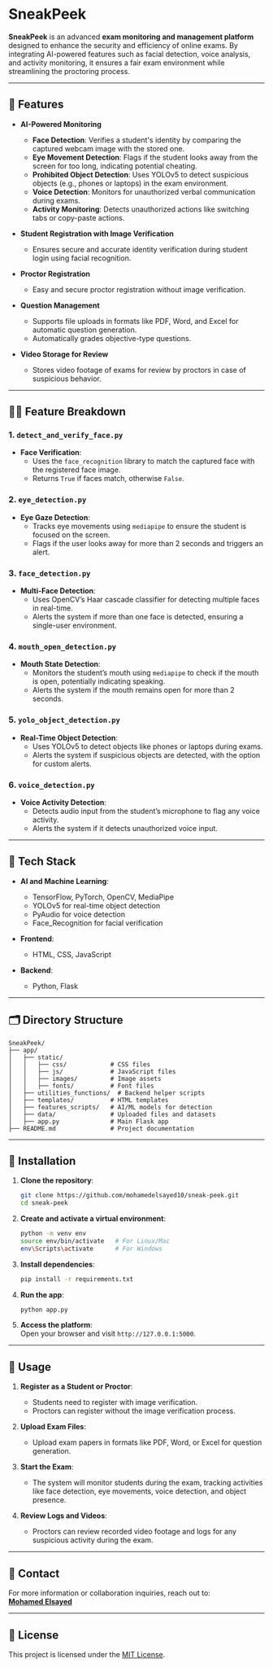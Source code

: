 
# SneakPeek  

**SneakPeek** is an advanced **exam monitoring and management platform** designed to enhance the security and efficiency of online exams. By integrating AI-powered features such as facial detection, voice analysis, and activity monitoring, it ensures a fair exam environment while streamlining the proctoring process.

---

## 🌟 Features  

- **AI-Powered Monitoring**  
  - **Face Detection**: Verifies a student's identity by comparing the captured webcam image with the stored one.  
  - **Eye Movement Detection**: Flags if the student looks away from the screen for too long, indicating potential cheating.  
  - **Prohibited Object Detection**: Uses YOLOv5 to detect suspicious objects (e.g., phones or laptops) in the exam environment.  
  - **Voice Detection**: Monitors for unauthorized verbal communication during exams.  
  - **Activity Monitoring**: Detects unauthorized actions like switching tabs or copy-paste actions.

- **Student Registration with Image Verification**  
  - Ensures secure and accurate identity verification during student login using facial recognition.

- **Proctor Registration**  
  - Easy and secure proctor registration without image verification.

- **Question Management**  
  - Supports file uploads in formats like PDF, Word, and Excel for automatic question generation.  
  - Automatically grades objective-type questions.

- **Video Storage for Review**  
  - Stores video footage of exams for review by proctors in case of suspicious behavior.

---

## 🧑‍💻 Feature Breakdown

### 1. `detect_and_verify_face.py`  
- **Face Verification**:  
  - Uses the `face_recognition` library to match the captured face with the registered face image.  
  - Returns `True` if faces match, otherwise `False`.

### 2. `eye_detection.py`  
- **Eye Gaze Detection**:  
  - Tracks eye movements using `mediapipe` to ensure the student is focused on the screen.  
  - Flags if the user looks away for more than 2 seconds and triggers an alert.

### 3. `face_detection.py`  
- **Multi-Face Detection**:  
  - Uses OpenCV’s Haar cascade classifier for detecting multiple faces in real-time.  
  - Alerts the system if more than one face is detected, ensuring a single-user environment.

### 4. `mouth_open_detection.py`  
- **Mouth State Detection**:  
  - Monitors the student’s mouth using `mediapipe` to check if the mouth is open, potentially indicating speaking.  
  - Alerts the system if the mouth remains open for more than 2 seconds.

### 5. `yolo_object_detection.py`  
- **Real-Time Object Detection**:  
  - Uses YOLOv5 to detect objects like phones or laptops during exams.  
  - Alerts the system if suspicious objects are detected, with the option for custom alerts.

### 6. `voice_detection.py`  
- **Voice Activity Detection**:  
  - Detects audio input from the student’s microphone to flag any voice activity.  
  - Alerts the system if it detects unauthorized voice input.

---

## 🔧 Tech Stack  

- **AI and Machine Learning**:  
  - TensorFlow, PyTorch, OpenCV, MediaPipe  
  - YOLOv5 for real-time object detection  
  - PyAudio for voice detection  
  - Face_Recognition for facial verification

- **Frontend**:  
  - HTML, CSS, JavaScript

- **Backend**:  
  - Python, Flask  

---

## 🗂️ Directory Structure  

```
SneakPeek/
├── app/
│   ├── static/              
│   │   ├── css/            # CSS files  
│   │   ├── js/             # JavaScript files  
│   │   ├── images/         # Image assets  
│   │   ├── fonts/          # Font files  
│   ├── utilities_functions/  # Backend helper scripts  
│   ├── templates/          # HTML templates  
│   ├── features_scripts/   # AI/ML models for detection  
│   ├── data/               # Uploaded files and datasets  
│   ├── app.py              # Main Flask app  
├── README.md               # Project documentation  
```

---

## 🚀 Installation  

1. **Clone the repository**:  
   ```bash
   git clone https://github.com/mohamedelsayed10/sneak-peek.git
   cd sneak-peek
   ```

2. **Create and activate a virtual environment**:  
   ```bash
   python -m venv env  
   source env/bin/activate   # For Linux/Mac  
   env\Scripts\activate      # For Windows  
   ```

3. **Install dependencies**:  
   ```bash
   pip install -r requirements.txt  
   ```

4. **Run the app**:  
   ```bash
   python app.py  
   ```

5. **Access the platform**:  
   Open your browser and visit `http://127.0.0.1:5000`.

---

## 📝 Usage  

1. **Register as a Student or Proctor**:  
   - Students need to register with image verification.  
   - Proctors can register without the image verification process.  

2. **Upload Exam Files**:  
   - Upload exam papers in formats like PDF, Word, or Excel for question generation.  

3. **Start the Exam**:  
   - The system will monitor students during the exam, tracking activities like face detection, eye movements, voice detection, and object presence.

4. **Review Logs and Videos**:  
   - Proctors can review recorded video footage and logs for any suspicious activity during the exam.

---

## 📧 Contact  

For more information or collaboration inquiries, reach out to:  
**[Mohamed Elsayed](https://github.com/mohamedelsayed10)**

---

## 📝 License  
This project is licensed under the [MIT License](LICENSE).  

